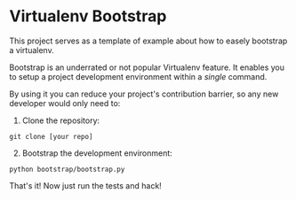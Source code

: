 Virtualenv Bootstrap
====================

This project serves as a template of example about how to easely bootstrap a virtualenv.

Bootstrap is an underrated or not popular Virtualenv feature. It enables you to setup a
project development environment within a _single_ command.

By using it you can reduce your project's contribution barrier, so any new developer would only need to:

1. Clone the repository:

```
git clone [your repo]
```

2. Bootstrap the development environment:

```
python bootstrap/bootstrap.py
```

That's it! Now just run the tests and hack!
